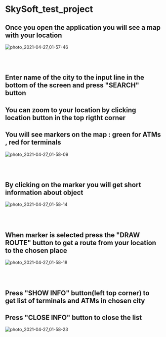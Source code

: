 # SkySoft_test_project

## Once you open the application you will see a map with your location

![photo_2021-04-27_01-57-46](https://user-images.githubusercontent.com/53300861/116161253-1a692580-a6fc-11eb-9f60-7ad7079d3eaf.jpg)

<br/>
<br/>

## Enter name of the city to the input line in the bottom of the screen and press "SEARCH" button 
## You can zoom to your location by clicking location button in the top rigtht corner 
## You will see markers on the map : green for ATMs , red for terminals

![photo_2021-04-27_01-58-09](https://user-images.githubusercontent.com/53300861/116161254-1a692580-a6fc-11eb-8a3e-8717d872f801.jpg)

<br/>
<br/>

## By clicking on the marker you will get short information about object

![photo_2021-04-27_01-58-14](https://user-images.githubusercontent.com/53300861/116161245-189f6200-a6fc-11eb-9149-fd2c21594f24.jpg)

<br/>
<br/>

## When marker is selected press the "DRAW ROUTE" button to get a route from your location to the chosen place

![photo_2021-04-27_01-58-18](https://user-images.githubusercontent.com/53300861/116161248-1937f880-a6fc-11eb-98b1-98de6540b743.jpg)

<br/>
<br/>

## Press "SHOW INFO" button(left top corner) to get list of terminals and ATMs in chosen city
## Press "CLOSE  INFO" button to close the list

![photo_2021-04-27_01-58-23](https://user-images.githubusercontent.com/53300861/116161250-19d08f00-a6fc-11eb-8e4c-1fe0fdf8393d.jpg)

